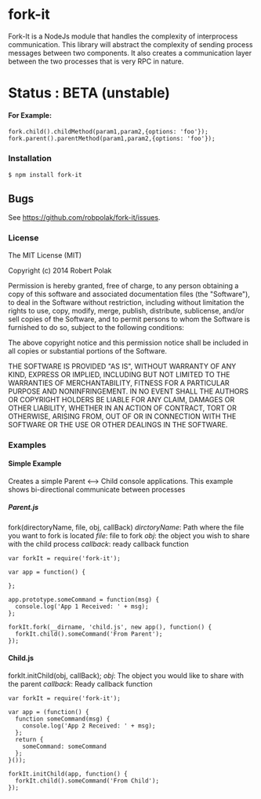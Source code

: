 # fork-it
Fork-It is a NodeJs module that handles the complexity of interprocess communication.  This library will abstract the complexity of sending process messages between two components.  It also creates a communication layer between the two processes that is very RPC in nature.

# Status : BETA (unstable)

#### For Example:
```
fork.child().childMethod(param1,param2,{options: 'foo'});
fork.parent().parentMethod(param1,param2,{options: 'foo'});
```

### Installation
    $ npm install fork-it

## Bugs
See <https://github.com/robpolak/fork-it/issues>.    

### License

The MIT License (MIT)

Copyright (c) 2014 Robert Polak

Permission is hereby granted, free of charge, to any person obtaining a copy
of this software and associated documentation files (the "Software"), to deal
in the Software without restriction, including without limitation the rights
to use, copy, modify, merge, publish, distribute, sublicense, and/or sell
copies of the Software, and to permit persons to whom the Software is
furnished to do so, subject to the following conditions:

The above copyright notice and this permission notice shall be included in
all copies or substantial portions of the Software.

THE SOFTWARE IS PROVIDED "AS IS", WITHOUT WARRANTY OF ANY KIND, EXPRESS OR
IMPLIED, INCLUDING BUT NOT LIMITED TO THE WARRANTIES OF MERCHANTABILITY,
FITNESS FOR A PARTICULAR PURPOSE AND NONINFRINGEMENT. IN NO EVENT SHALL THE
AUTHORS OR COPYRIGHT HOLDERS BE LIABLE FOR ANY CLAIM, DAMAGES OR OTHER
LIABILITY, WHETHER IN AN ACTION OF CONTRACT, TORT OR OTHERWISE, ARISING FROM,
OUT OF OR IN CONNECTION WITH THE SOFTWARE OR THE USE OR OTHER DEALINGS IN
THE SOFTWARE.


### Examples

#### Simple Example
Creates a simple Parent <--> Child console applications.  This example shows bi-directional communicate between processes

##### Parent.js

fork(directoryName, file, obj, callBack)
  *dirctoryName*: Path where the file you want to fork is located
  *file*: file to fork
  *obj*: the object you wish to share with the child process
  *callback*: ready callback function

```
var forkIt = require('fork-it');

var app = function() {

};

app.prototype.someCommand = function(msg) {
  console.log('App 1 Received: ' + msg);
};

forkIt.fork(__dirname, 'child.js', new app(), function() {
  forkIt.child().someCommand('From Parent');
});

```

#### Child.js

forkIt.initChild(obj, callBack);
  *obj*: The object you would like to share with the parent
  *callback*: Ready callback function

```
var forkIt = require('fork-it');

var app = (function() {
  function someCommand(msg) {
    console.log('App 2 Received: ' + msg);
  };
  return {
    someCommand: someCommand
  };
}());

forkIt.initChild(app, function() {
  forkIt.child().someCommand('From Child');
});
```
